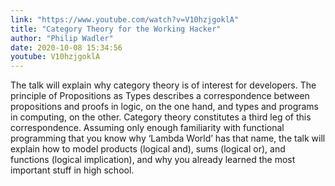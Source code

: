 ```yaml
---
link: "https://www.youtube.com/watch?v=V10hzjgoklA"
title: "Category Theory for the Working Hacker"
author: "Philip Wadler"
date: 2020-10-08 15:34:56
youtube: V10hzjgoklA
---
```


The talk will explain why category theory is of interest for developers. The principle of Propositions as Types describes a correspondence between propositions and proofs in logic, on the one hand, and types and programs in computing, on the other. Category theory constitutes a third leg of this correspondence. Assuming only enough familiarity with functional programming that you know why ‘Lambda World’ has that name, the talk will explain how to model products (logical and), sums (logical or), and functions (logical implication), and why you already learned the most important stuff in high school.

